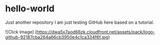 # hello-world
Just another repository
I am just testing GitHub here based on a tutorial.


![Click Image] (https://dwa5x7aod66zk.cloudfront.net/assets/pack/logo-github-92187cba264a66cb3950e4c1ca334f6f.jpg)   
